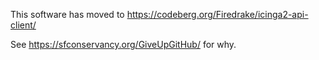 This software has moved to
https://codeberg.org/Firedrake/icinga2-api-client/

See https://sfconservancy.org/GiveUpGitHub/ for why.
